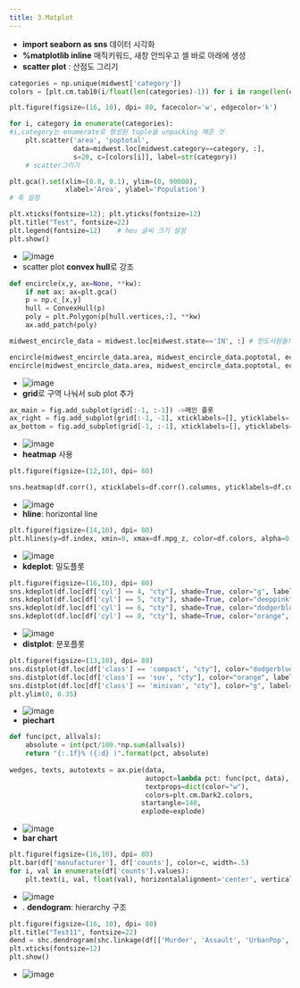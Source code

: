 ```yaml
---
title: 3.Matplot
---
```


- **import seaborn as sns**
	데이터 시각화
- **%matplotlib inline**
	매직키워드, 새창 안띄우고 셀 바로 아래에 생성
-  **scatter plot** : 산점도 그리기

```python
categories = np.unique(midwest['category'])
colors = [plt.cm.tab10(i/float(len(categories)-1)) for i in range(len(categories))]

plt.figure(figsize=(16, 10), dpi= 80, facecolor='w', edgecolor='k')

for i, category in enumerate(categories):
#i,category는 enumerate로 형성된 tuple을 unpacking 해준 것
    plt.scatter('area', 'poptotal',
                data=midwest.loc[midwest.category==category, :],
                s=20, c=[colors[i]], label=str(category))
    # scatter그리기

plt.gca().set(xlim=(0.0, 0.1), ylim=(0, 90000),
              xlabel='Area', ylabel='Population')
# 축 설정

plt.xticks(fontsize=12); plt.yticks(fontsize=12)
plt.title("Test", fontsize=22)
plt.legend(fontsize=12)    # heu 글씨 크기 설정
plt.show()
```
-
	![image](https://github.com/code7ssage/code7ssage.github.io/blob/master/assets/attached%20file/Pasted%20image%2020240104115156.png?raw=true)
- scatter plot **convex hull**로 강조

```python
def encircle(x,y, ax=None, **kw):
    if not ax: ax=plt.gca()
    p = np.c_[x,y]
    hull = ConvexHull(p)
    poly = plt.Polygon(p[hull.vertices,:], **kw)
    ax.add_patch(poly)

midwest_encircle_data = midwest.loc[midwest.state=='IN', :] # 인도사람들의 분포는?

encircle(midwest_encircle_data.area, midwest_encircle_data.poptotal, ec="k", fc="gold", alpha=0.1)
encircle(midwest_encircle_data.area, midwest_encircle_data.poptotal, ec="firebrick", fc="none", linewidth=1.5)
```
-
	![image](https://github.com/code7ssage/code7ssage.github.io/blob/master/assets/attached%20file/Pasted%20image%2020240104115448.png?raw=true)
- **grid**로 구역 나눠서 sub plot 추가

```python
ax_main = fig.add_subplot(grid[:-1, :-1]) ->메인 플롯
ax_right = fig.add_subplot(grid[:-1, -1], xticklabels=[], yticklabels=[]) ->오른쪽
ax_bottom = fig.add_subplot(grid[-1, :-1], xticklabels=[], yticklabels=[]) ->하단
```
-
	![image](https://github.com/code7ssage/code7ssage.github.io/blob/master/assets/attached%20file/Pasted%20image%2020240104120520.png?raw=true)
- **heatmap** 사용

```python
plt.figure(figsize=(12,10), dpi= 80)

sns.heatmap(df.corr(), xticklabels=df.corr().columns, yticklabels=df.corr().columns, cmap='RdYlGn', center=0, annot=True)
```
- 
	![image](https://github.com/code7ssage/code7ssage.github.io/blob/master/assets/attached%20file/Pasted%20image%2020240104120601.png?raw=true)
-  **hline**: horizontal line

```python
plt.figure(figsize=(14,10), dpi= 80)
plt.hlines(y=df.index, xmin=0, xmax=df.mpg_z, color=df.colors, alpha=0.4, linewidth=5)
```
- 
	![image](https://github.com/code7ssage/code7ssage.github.io/blob/master/assets/attached%20file/Pasted%20image%2020240104120724.png?raw=true)
-  **kdeplot**: 밀도플롯

```python
plt.figure(figsize=(16,10), dpi= 80)
sns.kdeplot(df.loc[df['cyl'] == 4, "cty"], shade=True, color="g", label="Cyl=4", alpha=.7)
sns.kdeplot(df.loc[df['cyl'] == 5, "cty"], shade=True, color="deeppink", label="Cyl=5", alpha=.7)
sns.kdeplot(df.loc[df['cyl'] == 6, "cty"], shade=True, color="dodgerblue", label="Cyl=6", alpha=.7)
sns.kdeplot(df.loc[df['cyl'] == 8, "cty"], shade=True, color="orange", label="Cyl=8", alpha=.7)
```
- 
	![image](https://github.com/code7ssage/code7ssage.github.io/blob/master/assets/attached%20file/Pasted%20image%2020240104120808.png?raw=true)
-  **distplot**: 분포플롯

```python
plt.figure(figsize=(13,10), dpi= 80)
sns.distplot(df.loc[df['class'] == 'compact', "cty"], color="dodgerblue", label="Compact", hist_kws={'alpha':.7}, kde_kws={'linewidth':3})
sns.distplot(df.loc[df['class'] == 'suv', "cty"], color="orange", label="SUV", hist_kws={'alpha':.7}, kde_kws={'linewidth':3})
sns.distplot(df.loc[df['class'] == 'minivan', "cty"], color="g", label="minivan", hist_kws={'alpha':.7}, kde_kws={'linewidth':3})
plt.ylim(0, 0.35)
```
- 
	![image](https://github.com/code7ssage/code7ssage.github.io/blob/master/assets/attached%20file/Pasted%20image%2020240104120906.png?raw=true)
-  **piechart**

```python
def func(pct, allvals):
    absolute = int(pct/100.*np.sum(allvals))
    return "{:.1f}% ({:d} )".format(pct, absolute)
    
wedges, texts, autotexts = ax.pie(data,
                                  autopct=lambda pct: func(pct, data),
                                  textprops=dict(color="w"),
                                  colors=plt.cm.Dark2.colors,
                                 startangle=140,
                                 explode=explode)
```
- 
	![image](https://github.com/code7ssage/code7ssage.github.io/blob/master/assets/attached%20file/Pasted%20image%2020240104121030.png?raw=true)
-  **bar chart**

```python
plt.figure(figsize=(16,10), dpi= 80)
plt.bar(df['manufacturer'], df['counts'], color=c, width=.5)
for i, val in enumerate(df['counts'].values):
    plt.text(i, val, float(val), horizontalalignment='center', verticalalignment='bottom', fontdict={'fontweight':500, 'size':12})
```
-
	![image](https://github.com/code7ssage/code7ssage.github.io/blob/master/assets/attached%20file/Pasted%20image%2020240104121144.png?raw=true)
- . **dendogram**: hierarchy 구조

```python
plt.figure(figsize=(16, 10), dpi= 80)
plt.title("Test11", fontsize=22)
dend = shc.dendrogram(shc.linkage(df[['Murder', 'Assault', 'UrbanPop', 'Rape']], method='ward'), labels=df.State.values, color_threshold=100)
plt.xticks(fontsize=12)
plt.show()
```
-
	![image](https://github.com/code7ssage/code7ssage.github.io/blob/master/assets/attached%20file/Pasted%20image%2020240104121315.png?raw=true)
